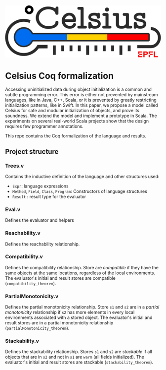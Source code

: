 ![alt text](https://github.com/clementblaudeau/celsius/blob/master/logo.png)

# Celsius Coq formalization

Accessing uninitialized data during object initialization is a common and subtle programming error. This
error is either not prevented by mainstream languages, like in Java, C++, Scala, or it is prevented by greatly restricting initialization patterns, like in Swift. In this paper, we propose a model called Celsius for safe and modular initialization of objects, and prove its soundness. We extend the model and implement a prototype in Scala. The experiments on several real-world Scala projects show that the design requires few programmer annotations.

This repo contains the Coq formalization of the language and results.

## Project structure
### Trees.v
Contains the inductive definition of the language and other structures used:

 - `Expr`: language expressions
 - `Method`, `Field`, `Class`, `Program`: Constructors of language structures
 - `Result` : result type for the evaluator

### Eval.v
Defines the evaluator and helpers

### Reachability.v
Defines the reachability relationship.

### Compatibility.v
Defines the compatibility relationship. Store are *compatible* if they have the same objects at the same locations, regardless of the local environments.
The evaluator's initial and result stores are compatible (`compatibility_theorem`).

### PartialMonotonicity.v
Defines the partial monotonicity relationship. Store `s1` and `s2` are in a *partial monotonicity* relationship if `s2` has more elements in every local environments associated with a stored object. The evaluator's initial and result stores are in a partial monotonicity relationship (`partialMonotonicity_theorem`).

### Stackability.v
Defines the stackability relationship. Stores `s1` and `s2` are *stackable* if all objects that are in `s2` and not in `s1` are `warm` (all fields initialized). The evaluator's initial and result stores are stackable (`stackability_theorem`).
